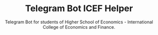 <h1 align="center">Telegram Bot ICEF Helper</h1>

<p align="center">Telegram Bot for students of Higher School of Economics - Internatiоnal Cоllege of Ecоnоmics and Finanсe.</p>

